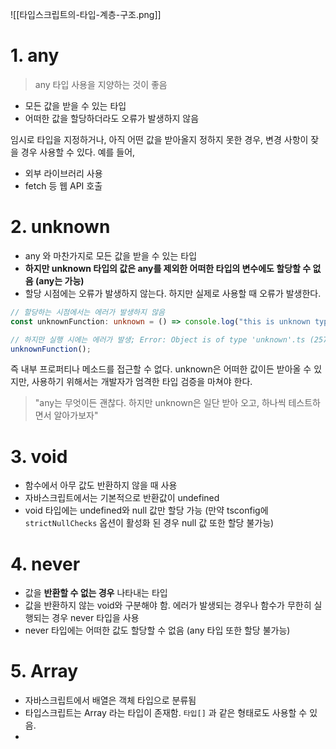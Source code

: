![[타입스크립트의-타입-계층-구조.png]]

# 1. any

> any 타입 사용을 지양하는 것이 좋음

- 모든 값을 받을 수 있는 타입
- 어떠한 값을 할당하더라도 오류가 발생하지 않음

임시로 타입을 지정하거나, 아직 어떤 값을 받아올지 정하지 못한 경우, 변경 사항이 잦을 경우 사용할 수 있다. 예를 들어,

- 외부 라이브러리 사용
- fetch 등 웹 API 호출

# 2. unknown

- any 와 마찬가지로 모든 값을 받을 수 있는 타입
- **하지만 unknown 타입의 값은 any를 제외한 어떠한 타입의 변수에도 할당할 수 없음 (any는 가능)**
- 할당 시점에는 오류가 발생하지 않는다. 하지만 실제로 사용할 때 오류가 발생한다.

```ts
// 할당하는 시점에서는 에러가 발생하지 않음
const unknownFunction: unknown = () => console.log("this is unknown type");

// 하지만 실행 시에는 에러가 발생; Error: Object is of type 'unknown'.ts (2571)
unknownFunction();
```

즉 내부 프로퍼티나 메소드를 접근할 수 없다. unknown은 어떠한 값이든 받아올 수 있지만, 사용하기 위해서는 개발자가 엄격한 타입 검증을 마쳐야 한다.

> "any는 무엇이든 괜찮다. 하지만 unknown은 일단 받아 오고, 하나씩 테스트하면서 알아가보자"

# 3. void

- 함수에서 아무 값도 반환하지 않을 때 사용
- 자바스크립트에서는 기본적으로 반환값이 undefined
- void 타입에는 undefined와 null 값만 할당 가능 (만약 tsconfig에 `strictNullChecks` 옵션이 활성화 된 경우 null 값 또한 할당 불가능)

# 4. never

- 값을 **반환할 수 없는 경우** 나타내는 타입
- 값을 반환하지 않는 void와 구분해야 함. 에러가 발생되는 경우나 함수가 무한히 실행되는 경우 never 타입을 사용
- never 타입에는 어떠한 값도 할당할 수 없음 (any 타입 또한 할당 불가능)

# 5. Array

- 자바스크립트에서 배열은 객체 타입으로 분류됨
- 타입스크립트는 Array 라는 타입이 존재함. `타입[]` 과 같은 형태로도 사용할 수 있음.
- 